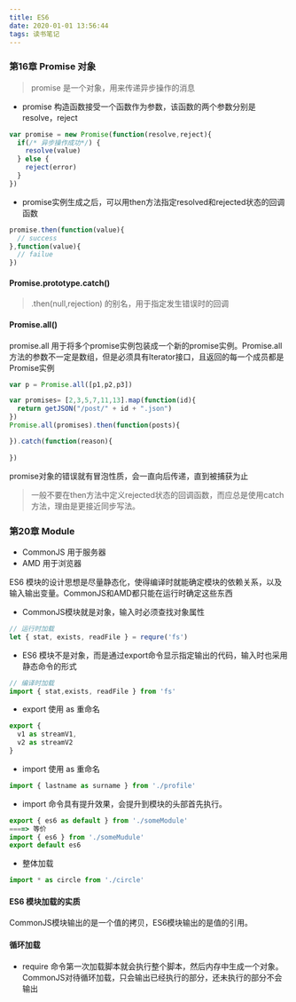 ```yaml
---
title: ES6
date: 2020-01-01 13:56:44
tags: 读书笔记
---
```



### 第16章 Promise 对象
> promise 是一个对象，用来传递异步操作的消息

- promise 构造函数接受一个函数作为参数，该函数的两个参数分别是resolve，reject
```js
var promise = new Promise(function(resolve,reject){
  if(/* 异步操作成功*/) {
    resolve(value)
  } else {
    reject(error)
  }
})
```
- promise实例生成之后，可以用then方法指定resolved和rejected状态的回调函数
```js
promise.then(function(value){
  // success
},function(value){
  // failue
})
```

#### Promise.prototype.catch()
> .then(null,rejection) 的别名，用于指定发生错误时的回调

#### Promise.all()
promise.all 用于将多个promise实例包装成一个新的promise实例。Promise.all 方法的参数不一定是数组，但是必须具有Iterator接口，且返回的每一个成员都是Promise实例
```js
var p = Promise.all([p1,p2,p3])

var promises= [2,3,5,7,11,13].map(function(id){
  return getJSON("/post/" + id + ".json")
})
Promise.all(promises).then(function(posts){

}).catch(function(reason){
  
})
```


promise对象的错误就有冒泡性质，会一直向后传递，直到被捕获为止

> 一般不要在then方法中定义rejected状态的回调函数，而应总是使用catch方法，理由是更接近同步写法。

### 第20章 Module
- CommonJS 用于服务器
- AMD 用于浏览器

ES6 模块的设计思想是尽量静态化，使得编译时就能确定模块的依赖关系，以及输入输出变量。CommonJS和AMD都只能在运行时确定这些东西

- CommonJS模块就是对象，输入时必须查找对象属性
```js
// 运行时加载
let { stat, exists, readFile } = requre('fs')
```

- ES6 模块不是对象，而是通过export命令显示指定输出的代码，输入时也采用静态命令的形式
```js
// 编译时加载
import { stat,exists, readFile } from 'fs'
```


- export 使用 as 重命名
```js
export {
  v1 as streamV1,
  v2 as streamV2
}
```

- import 使用 as 重命名
```js
import { lastname as surname } from './profile'
```

- import 命令具有提升效果，会提升到模块的头部首先执行。



```js
export { es6 as default } from './someModule'
====> 等价 
import { es6 } from './someMudule'
export default es6 
```

- 整体加载
```js
import * as circle from './circle'
```

#### ES6 模块加载的实质
CommonJS模块输出的是一个值的拷贝，ES6模块输出的是值的引用。

#### 循环加载
- require 命令第一次加载脚本就会执行整个脚本，然后内存中生成一个对象。CommonJS对待循环加载，只会输出已经执行的部分，还未执行的部分不会输出